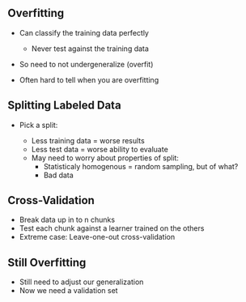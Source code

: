 ## Overfitting

* Can classify the training data perfectly

  * Never test against the training data

* So need to not undergeneralize (overfit)

* Often hard to tell when you are overfitting

## Splitting Labeled Data

* Pick a split:

  * Less training data = worse results
  * Less test data = worse ability to evaluate
  * May need to worry about properties of split:
    * Statisticaly homogenous = random sampling, but of what?
    * Bad data

## Cross-Validation

* Break data up in to n chunks
* Test each chunk against a learner trained on the others
* Extreme case: Leave-one-out cross-validation

## Still Overfitting

* Still need to adjust our generalization
* Now we need a validation set

